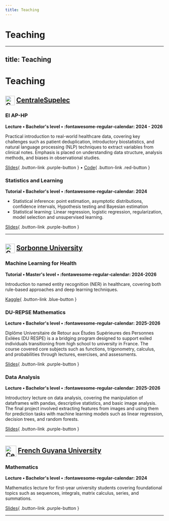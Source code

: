 ```yaml
---
title: Teaching
---
```

# Teaching

<style>

.md-typeset .card-set {
}
</style>

---
title: Teaching
---
# Teaching

<style>

.md-typeset .card-set {
}
</style>

## <img src="/assets/centralesupelec.png" alt="CentraleSupelec logo" width="30" height="30" style="vertical-align: middle"> [CentraleSupelec](https://www.centralesupelec.fr/)

### EI AP-HP

**Lecture • Bachelor's level • :fontawesome-regular-calendar: 2024 - 2026**

Practical introduction to real-world healthcare data, covering key challenges such as patient deduplication, introductory biostatistics, and natural language processing (NLP) techniques to extract variables from clinical notes. Emphasis is placed on understanding data structure, analysis methods, and biases in observational studies.

[Slides](https://drive.google.com/drive/folders/16wr_eyAn4TwHXuZ2UgLnESBsLrMGXRmV?usp=sharing){ .button-link .purple-button } • [Code](https://github.com/Aremaki/edstuto_2025){ .button-link .red-button }

### Statistics and Learning

**Tutorial • Bachelor's level • :fontawesome-regular-calendar: 2024**

- Statistical inference: point estimation, asymptotic distributions, confidence intervals, Hypothesis testing and Bayesian estimation
- Statistical learning: Linear regression, logistic regression, regularization, model selection and unsupervised learning.

[Slides](/assets/files/statml-slides-2023-en.pdf){ .button-link .purple-button }

---
## <img src="/assets/SorbonneUniversity.png" alt="CentraleSupelec logo" width="30" height="30" style="vertical-align: middle"> [Sorbonne University](https://www.sorbonne-universite.fr/)

### Machine Learning for Health

**Tutorial • Master's level • :fontawesome-regular-calendar: 2024-2026**

Introduction to named entity recognition (NER) in healthcare, covering both rule-based approaches and deep learning techniques.

[Kaggle](https://www.kaggle.com/code/remakia/introduction-to-ner){ .button-link .blue-button }

### DU-REPSE Mathematics

**Lecture • Bachelor's level • :fontawesome-regular-calendar: 2025-2026**

Diplôme Universitaire de Retour aux Études Supérieures des Personnes Exilées (DU RESPE) is a  a bridging program designed to support exiled individuals transitioning from high school to university in France. The course covered core subjects such as functions, trigonometry, calculus, and probabilities through lectures, exercises, and assessments.

[Slides](https://sites.google.com/view/maths-du-respe){ .button-link .purple-button }

### Data Analysis

**Lecture • Bachelor's level • :fontawesome-regular-calendar: 2025-2026**

Introductory lecture on data analysis, covering the manipulation of dataframes with pandas, descriptive statistics, and basic image analysis. The final project involved extracting features from images and using them for prediction tasks with machine learning models such as linear regression, decision trees, and random forests.

[Slides](https://github.com/Aremaki/Intro_data){ .button-link .purple-button } 

---

## <img src="/assets/GuyanaUniversity.png" alt="CentraleSupelec logo" width="35" height="35" style="vertical-align: middle"> [French Guyana University](https://www.univ-guyane.fr/)

### Mathematics

**Lecture • Bachelor's level • :fontawesome-regular-calendar: 2024**

Mathematics lecture for first-year university students covering foundational topics such as sequences, integrals, matrix calculus, series, and summations.

[Slides](https://drive.google.com/drive/folders/1AYzsp_lu4BWOIKbAJulaZ4bRJEhm4WmF?usp=sharing){ .button-link .purple-button } 

---